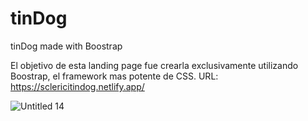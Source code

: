 
# tinDog
tinDog made with Boostrap

El objetivo de esta landing page fue crearla exclusivamente utilizando Boostrap, el framework mas potente de CSS.
URL: https://sclericitindog.netlify.app/

![Untitled 14](https://user-images.githubusercontent.com/68576069/118685709-ae994a80-b7d9-11eb-8d91-ebf37b6be709.jpg)
